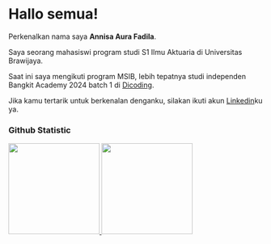 # Hallo semua! 

Perkenalkan nama saya **Annisa Aura Fadila**.<br>

Saya seorang mahasiswi program studi S1 Ilmu Aktuaria di Universitas Brawijaya.<br>

Saat ini saya mengikuti program MSIB, lebih tepatnya studi independen Bangkit Academy 2024 batch 1 di [Dicoding](https://www.dicoding.com/).<br>

Jika kamu tertarik untuk berkenalan denganku, silakan ikuti akun [Linkedin](https://www.linkedin.com/in/annisa-aura-fadila-64ba95220/)ku ya.

### Github Statistic
<p align="left">
<a href="https://github.com/annisalala">
  <img height="180em" src="https://github-readme-stats-eight-theta.vercel.app/api?username=annisalala&show_icons=true&theme=algolia&include_all_commits=true&count_private=true"/>
  <img height="180em" src="https://github-readme-stats-eight-theta.vercel.app/api/top-langs/?username=annisalala&layout=compact&theme=algolia"/>
</a>
</p>
